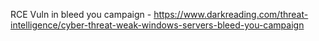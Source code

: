 RCE Vuln in bleed you campaign - https://www.darkreading.com/threat-intelligence/cyber-threat-weak-windows-servers-bleed-you-campaign

